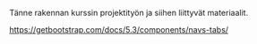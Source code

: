Tänne rakennan kurssin projektityön ja siihen liittyvät materiaalit.

https://getbootstrap.com/docs/5.3/components/navs-tabs/